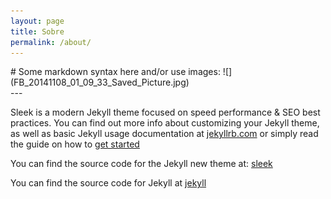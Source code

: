 ```yaml
---
layout: page
title: Sobre
permalink: /about/
---
```


<div align=“center”>
<div markdown=“1”>
  # Some markdown syntax here and/or use images:
  ![](FB_20141108_01_09_33_Saved_Picture.jpg)
</div>
</div>
---

Sleek is a modern Jekyll theme focused on speed performance & SEO best practices. You can find out more info about customizing your Jekyll theme, as well as basic Jekyll usage documentation at [jekyllrb.com](http://jekyllrb.com/) or simply read the guide on how to [get started](/getting-started)

You can find the source code for the Jekyll new theme at:
[sleek](https://github.com/janczizikow/sleek)

You can find the source code for Jekyll at
[jekyll](https://github.com/jekyll/jekyll)
